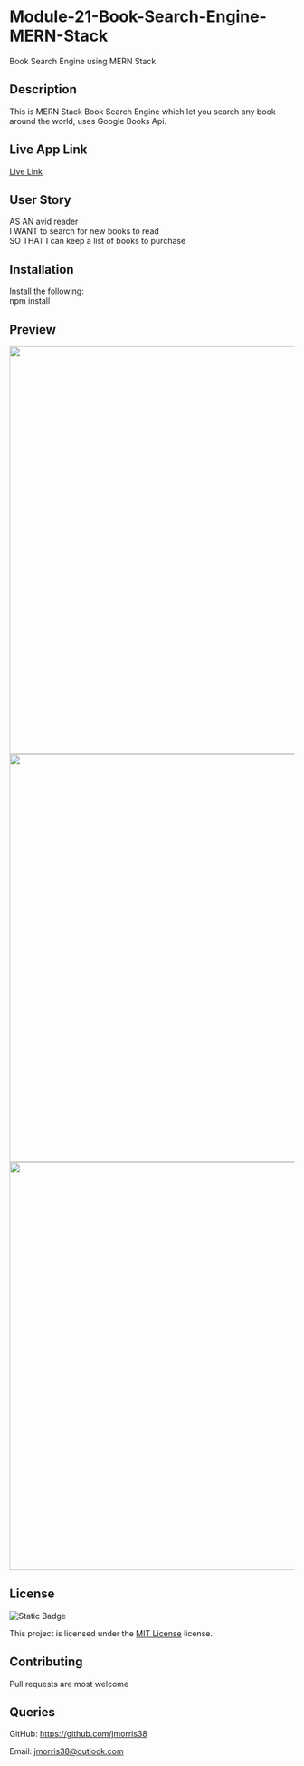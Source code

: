 # Module-21-Book-Search-Engine-MERN-Stack
Book Search Engine using MERN Stack 

## Description
This is MERN Stack Book Search Engine which let you search any book around the world, uses Google Books Api. 

## Live App Link
[Live Link]()

## User Story
AS AN avid reader
<br>
I WANT to search for new books to read
<br>
SO THAT I can keep a list of books to purchase


## Installation

 Install the following:
 <br>
 npm install

 ## Preview
 <img src="./public/images/1.png" width="720" heigth="480">

 <img src="./public/images/2.png" width="720" heigth="480">

 <img src="./public/images/3.png" width="720" heigth="480">


 ## License

 ![Static Badge](https://img.shields.io/badge/MIT-License-blue)

 This project is licensed under the [MIT License](https://choosealicense.com/licenses/mit/) license.

 ## Contributing

 Pull requests are most welcome

 ## Queries

 GitHub: https://github.com/jmorris38

 Email: jmorris38@outlook.com